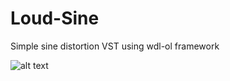 # Loud-Sine
Simple sine distortion VST using wdl-ol framework

![alt text](https://i.imgur.com/t9Vt4cv.png)
